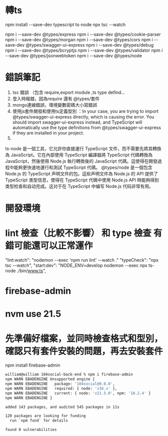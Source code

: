 # 轉ts
npm install --save-dev typescript ts-node
npx tsc --watch

npm i --save-dev @types/express
npm i --save-dev @types/cookie-parser
npm i --save-dev @types/morgan
npm i --save-dev @types/cors
npm i --save-dev @types/swagger-ui-express
npm i --save-dev @types/debug
npm i --save-dev @types/bcryptjs
npm i --save-dev @types/validator
npm i --save-dev @types/jsonwebtoken
npm i --save-dev @types/node

# 錯誤筆記
1. tsc 錯誤 （包含 require,export module ,ts type defind...
2. 登入時報錯，因為require 還有 @types/套件
3. mongo連線錯誤，環境變數密碼大小寫錯誤
4. 使用js套件開發和使用ts定義型別 ：In your case, you are trying to import @types/swagger-ui-express directly, which is causing the error.
 You should import swagger-ui-express instead, and TypeScript will automatically use the type definitions from @types/swagger-ui-express if they are installed in your project.
5. 
 ts-node 是一個工具，它允許你直接運行 TypeScript 文件，而不需要先將其轉換為 JavaScript。它在內部使用 TypeScript 編譯器將 TypeScript 代碼轉換為 JavaScript，然後使用 Node.js 執行轉換後的 JavaScript 代碼。這使得在開發過程中能夠更快速地運行和測試 TypeScript 代碼。
@types/node 是一個包含 Node.js 的 TypeScript 声明文件的包。這些声明文件為 Node.js 的 API 提供了 TypeScript 类型信息，使得在 TypeScript 代碼中使用 Node.js API 時能夠得到类型检查和自动完成。这对于在 TypeScript 中编写 Node.js 代码非常有用。

# 開發環境
# lint 檢查（比較不影響） 和 type 檢查 有錯可能還可以正常運作 
"lint:watch": "nodemon --exec 'npm run lint' --watch ."
"typeCheck": "npx tsc --watch",
"start:dev": "NODE_ENV=develop nodemon --exec npx ts-node ./bin/www.ts",

#  firebase-admin
# nvm use 21.5
# 先準備好檔案，並同時檢查格式和型別，確認只有套件安裝的問題，再去安裝套件
npm install firebase-admin 
```bash
william@william 104social-back-end % npm i firebase-admin
npm WARN EBADENGINE Unsupported engine {
npm WARN EBADENGINE   package: '104social@0.0.0',
npm WARN EBADENGINE   required: { node: 'v16.x' },
npm WARN EBADENGINE   current: { node: 'v21.5.0', npm: '10.2.4' }
npm WARN EBADENGINE }

added 143 packages, and audited 545 packages in 11s

120 packages are looking for funding
  run `npm fund` for details

found 0 vulnerabilities
```

